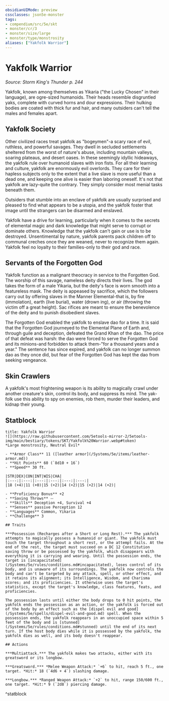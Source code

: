 ```yaml
---
obsidianUIMode: preview
cssclasses: json5e-monster
tags:
- compendium/src/5e/skt
- monster/cr/3
- monster/size/large
- monster/type/monstrosity
aliases: ["Yakfolk Warrior"]
---
```

# Yakfolk Warrior
*Source: Storm King's Thunder p. 244*  

Yakfolk, known among themselves as Yikaria ("the Lucky Chosen" in their language), are ogre-sized humanoids. Their heads resemble disgruntled yaks, complete with curved horns and dour expressions. Their hulking bodies are coated with thick fur and hair, and many outsiders can't tell the males and females apart.

## Yakfolk Society

Other civilized races treat yakfolk as "bogeymen"-a scary race of evil, ruthless, and powerful savages. They dwell in secluded settlements sheltered from the worst of nature's abuse, including mountain valleys, soaring plateaus, and desert oases. In these seemingly idyllic hideaways, the yakfolk rule over humanoid slaves with iron fists. For all their learning and culture, yakfolk are enormously evil overlords. They care for their hapless subjects only to the extent that a live slave is more useful than a dead one, and keeping one alive is easier than laboring oneself. It's not that yakfolk are lazy-quite the contrary. They simply consider most menial tasks beneath them.

Outsiders that stumble into an enclave of yakfolk are usually surprised and pleased to find what appears to be a utopia, and the yakfolk foster that image until the strangers can be disarmed and enslaved.

Yakfolk have a drive for learning, particularly when it comes to the secrets of elemental magic and dark knowledge that might serve to corrupt or dominate others. Knowledge that the yakfolk can't gain or use is to be destroyed. Unsentimental by nature, yakfolk parents pack children off to communal creches once they are weaned, never to recognize them again. Yakfolk feel no loyalty to their families-only to their god and race.

## Servants of the Forgotten God

Yakfolk function as a malignant theocracy in service to the Forgotten God. The worship of this savage, nameless deity directs their lives. The god takes the form of a male Yikaria, but the deity's face is worn smooth into a featureless mask. The deity is appeased by sacrifice, which the followers carry out by offering slaves in the Manner Elemental-that is, by fire (immolation), earth (live burial), water (drown ing), or air (throwing the victim off a great height). Sac rifices are meant to ensure the benevolence of the deity and to punish disobedient slaves.

The Forgotten God enabled the yakfolk to enslave dao for a time. It is said that the Forgotten God journeyed to the Elemental Plane of Earth and, through guile and deception, defeated the Grand Khan of the dao. The price of that defeat was harsh: the dao were forced to serve the Forgotten God and its minions-and forbidden to attack them-"for a thousand years and a year." The sentence has since expired, and yakfolk can no longer summon dao as they once did, but fear of the Forgotten God has kept the dao from seeking vengeance.

## Skin Crawlers

A yakfolk's most frightening weapon is its ability to magically crawl under another creature's skin, control its body, and suppress its mind. The yak-folk use this ability to spy on enemies, rob them, murder their leaders, and kidnap their young.

## Statblock

```ad-statblock
title: Yakfolk Warrior
![](https://raw.githubusercontent.com/5etools-mirror-2/5etools-img/main/bestiary/tokens/SKT/Yakfolk%20Warrior.webp#token)
*Large monstrosity, Neutral Evil*

- **Armor Class** 11 ([leather armor](/Systems/5e/items/leather-armor.md))
- **Hit Points** 60 (`8d10 + 16`)
- **Speed** 30 ft.

|STR|DEX|CON|INT|WIS|CHA|
|:---:|:---:|:---:|:---:|:---:|:---:|
|18 (+4)|11 (+0)|15 (+2)|14 (+2)|15 (+2)|14 (+2)|

- **Proficiency Bonus** +2
- **Saving Throws** ⏤
- **Skills** Deception +4, Survival +4
- **Senses** passive Perception 12
- **Languages** Common, Yikaria
- **Challenge** 3

## Traits

***Possession (Recharges after a Short or Long Rest).*** The yakfolk attempts to magically possess a humanoid or giant. The yakfolk must touch the target throughout a short rest, or the attempt fails. At the end of the rest, the target must succeed on a DC 12 Constitution saving throw or be possessed by the yakfolk, which disappears with everything it is carrying and wearing. Until the possession ends, the target is [incapacitated](/Systems/5e/rules/conditions.md#incapacitated), loses control of its body, and is unaware of its surroundings. The yakfolk now controls the body and can't be targeted by any attack, spell, or other effect, and it retains its alignment; its Intelligence, Wisdom, and Charisma scores; and its proficiencies. It otherwise uses the target's statistics, except the target's knowledge, class features, feats, and proficiencies.

The possession lasts until either the body drops to 0 hit points, the yakfolk ends the possession as an action, or the yakfolk is forced out of the body by an effect such as the [dispel evil and good](/Systems/5e/spells/dispel-evil-and-good.md) spell. When the possession ends, the yakfolk reappears in an unoccupied space within 5 feet of the body and is [stunned](/Systems/5e/rules/conditions.md#stunned) until the end of its next turn. If the host body dies while it is possessed by the yakfolk, the yakfolk dies as well, and its body doesn't reappear.

## Actions

***Multiattack.*** The yakfolk makes two attacks, either with its greatsword or its longbow.

***Greatsword.*** *Melee Weapon Attack:* `+6` to hit, reach 5 ft., one target. *Hit:* 18 (`4d6 + 4`) slashing damage.

***Longbow.*** *Ranged Weapon Attack:* `+2` to hit, range 150/600 ft., one target. *Hit:* 9 (`2d8`) piercing damage.
```
^statblock